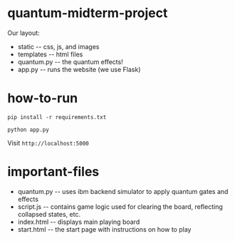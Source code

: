 # quantum-midterm-project

Our layout:
* static -- css, js, and images
* templates -- html files
* quantum.py -- the quantum effects!
* app.py -- runs the website (we use Flask)

# how-to-run    
`pip install -r requirements.txt`

`python app.py`

Visit `http://localhost:5000`

# important-files
* quantum.py -- uses ibm backend simulator to apply quantum gates and effects
* script.js -- contains game logic used for clearing the board, reflecting collapsed states, etc.
* index.html -- displays main playing board
* start.html -- the start page with instructions on how to play
 